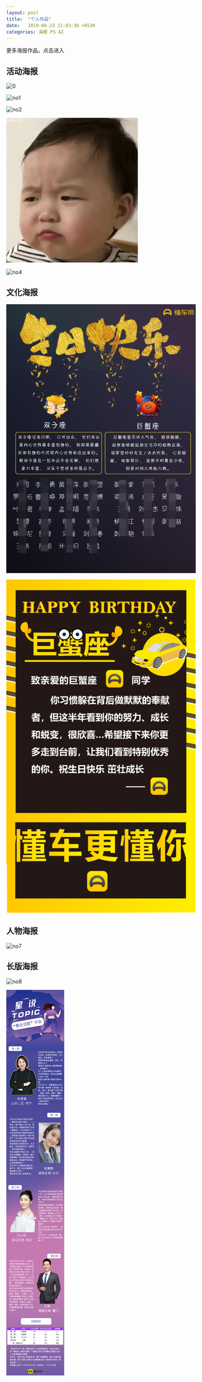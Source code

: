```yaml
---
layout: post
title:  "个人作品"
date:   2019-08-23 21:03:36 +0530
categories: 海报 PS AI
---
```

更多海报作品，点击进入

## 活动海报
![0](https://github.com/hjiarui/hjiarui.github.io/blob/master/assets/hb1834.png)



![no1](https://github.com/hjiarui/hjiarui.github.io/blob/master/_posts/%E5%85%AC%E7%9B%8A%E6%96%B0%E6%98%9F%E8%AE%A1%E5%88%92.png)

![no2](https://github.com/hjiarui/hjiarui.github.io/blob/master/_posts/%E6%B5%B7%E6%8A%A53.2.png)

<img src="../album/1.png" >

![no4](https://github.com/hjiarui/hjiarui.github.io/blob/master/_posts/1820parallel.png)

## 文化海报
![no5](https://github.com/hjiarui/hjiarui.github.io/blob/master/_posts/11cd441263ba37710f09c6341291437.png)

![no6](https://github.com/hjiarui/hjiarui.github.io/blob/master/_posts/%E7%94%9F%E6%97%A5%E8%B4%BA%E5%8D%A1.png)

## 人物海报
![no7](https://github.com/hjiarui/hjiarui.github.io/blob/master/_posts/hb1834.png)

## 长版海报
![no8](https://github.com/hjiarui/hjiarui.github.io/blob/master/_posts/%E5%BE%AE%E4%BF%A1%E5%9B%BE%E7%89%87_20190707091435.png)

![no9](https://github.com/hjiarui/hjiarui.github.io/blob/master/_posts/1988643b52d51ef0efb6a645a296b1b.png)

